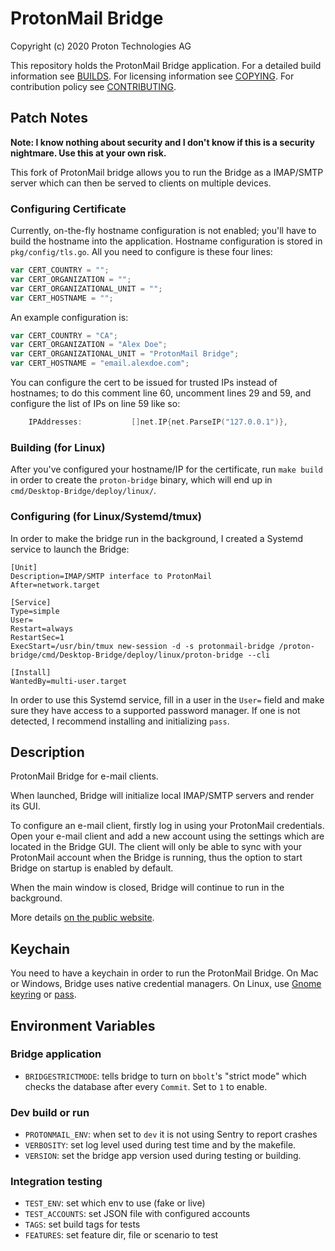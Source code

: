 # ProtonMail Bridge
Copyright (c) 2020 Proton Technologies AG

This repository holds the ProtonMail Bridge application.
For a detailed build information see [BUILDS](./BUILDS.md).
For licensing information see [COPYING](./COPYING.md).
For contribution policy see [CONTRIBUTING](./CONTRIBUTING.md).

## Patch Notes

**Note: I know nothing about security and I don't know if this is a security nightmare. Use this at your own risk.**

This fork of ProtonMail bridge allows you to run the Bridge as a
IMAP/SMTP server which can then be served to clients on multiple
devices.

### Configuring Certificate

Currently, on-the-fly hostname configuration is not enabled; you'll
have to build the hostname into the application. Hostname
configuration is stored in `pkg/config/tls.go`. All you need to
configure is these four lines:

```go
var CERT_COUNTRY = "";
var CERT_ORGANIZATION = "";
var CERT_ORGANIZATIONAL_UNIT = "";
var CERT_HOSTNAME = "";
```

An example configuration is:

```go
var CERT_COUNTRY = "CA";
var CERT_ORGANIZATION = "Alex Doe";
var CERT_ORGANIZATIONAL_UNIT = "ProtonMail Bridge";
var CERT_HOSTNAME = "email.alexdoe.com";
```

You can configure the cert to be issued for trusted IPs instead of
hostnames; to do this comment line 60, uncomment lines 29 and 59, and
configure the list of IPs on line 59 like so:

```go
	IPAddresses:           []net.IP{net.ParseIP("127.0.0.1")},
```

### Building (for Linux)

After you've configured your hostname/IP for the certificate, run
`make build` in order to create the `proton-bridge` binary,
which will end up in `cmd/Desktop-Bridge/deploy/linux/`.

### Configuring (for Linux/Systemd/tmux)

In order to make the bridge run in the background, I created a
Systemd service to launch the Bridge:

```
[Unit]
Description=IMAP/SMTP interface to ProtonMail
After=network.target

[Service]
Type=simple
User=
Restart=always
RestartSec=1
ExecStart=/usr/bin/tmux new-session -d -s protonmail-bridge /proton-bridge/cmd/Desktop-Bridge/deploy/linux/proton-bridge --cli

[Install]
WantedBy=multi-user.target
```

In order to use this Systemd service, fill in a user in the `User=`
field and make sure they have access to a supported password manager.
If one is not detected, I recommend installing and initializing
`pass`.

## Description
ProtonMail Bridge for e-mail clients.

When launched, Bridge will initialize local IMAP/SMTP servers and render 
its GUI.

To configure an e-mail client, firstly log in using your ProtonMail credentials. 
Open your e-mail client and add a new account using the settings which are 
located in the Bridge GUI. The client will only be able to sync with 
your ProtonMail account when the Bridge is running, thus the option 
to start Bridge on startup is enabled by default.

When the main window is closed, Bridge will continue to run in the
background.

More details [on the public website](https://protonmail.com/bridge).


## Keychain
You need to have a keychain in order to run the ProtonMail Bridge. On Mac or
Windows, Bridge uses native credential managers. On Linux, use
[Gnome keyring](https://wiki.gnome.org/Projects/GnomeKeyring/)
or
[pass](https://www.passwordstore.org/).

## Environment Variables

### Bridge application
- `BRIDGESTRICTMODE`: tells bridge to turn on `bbolt`'s "strict mode" which checks the database after every `Commit`. Set to `1` to enable.

### Dev build or run
- `PROTONMAIL_ENV`: when set to `dev` it is not using Sentry to report crashes
- `VERBOSITY`: set log level used during test time and by the makefile.
- `VERSION`: set the bridge app version used during testing or building.

### Integration testing
- `TEST_ENV`: set which env to use (fake or live)
- `TEST_ACCOUNTS`: set JSON file with configured accounts
- `TAGS`: set build tags for tests
- `FEATURES`: set feature dir, file or scenario to test




